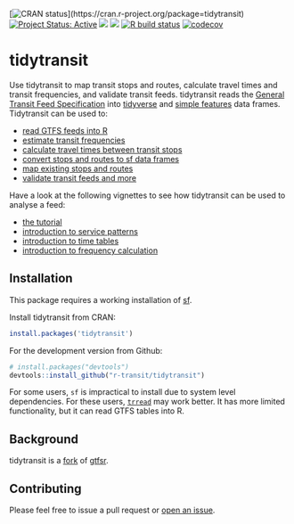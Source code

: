 [![CRAN
status](http://www.r-pkg.org/badges/version-ago/tidytransit?)](https://cran.r-project.org/package=tidytransit)
[![Project Status: Active](http://www.repostatus.org/badges/latest/active.svg)](http://www.repostatus.org/#active) 
[![](https://cranlogs.r-pkg.org/badges/tidytransit)](https://cran.r-project.org/package=tidytransit)
[![](https://cranlogs.r-pkg.org/badges/grand-total/tidytransit?color=lightgrey)](https://cran.r-project.org/package=tidytransit)
[![R build
status](https://github.com/r-transit/tidytransit/workflows/R-CMD-check/badge.svg)](https://github.com/r-transit/tidytransit/actions?query=workflow%3AR-CMD-check)
[![codecov](https://codecov.io/gh/r-transit/tidytransit/branch/master/graph/badge.svg)](https://codecov.io/gh/r-transit/tidytransit)

# tidytransit

Use tidytransit to map transit stops and routes, calculate travel times and transit
frequencies, and validate transit feeds. tidytransit reads the 
[General Transit Feed Specification](http://gtfs.org/) into 
[tidyverse](https://tibble.tidyverse.org/) and 
[simple features](https://en.wikipedia.org/wiki/Simple_Features) data frames. 
Tidytransit can be used to:
- [read GTFS feeds into R](http://tidytransit.r-transit.org/reference/read_gtfs.html)
- [estimate transit frequencies](http://tidytransit.r-transit.org/reference/get_route_frequency.html)
- [calculate travel times between transit stops](http://tidytransit.r-transit.org/reference/travel_times.html)
- [convert stops and routes to sf data frames](http://tidytransit.r-transit.org/reference/gtfs_as_sf.html)
- [map existing stops and routes](http://tidytransit.r-transit.org/articles/frequency.html)
- [validate transit feeds and more](http://tidytransit.r-transit.org/reference/index.html)

Have a look at the following vignettes to see how tidytransit can be used to analyse a feed:

- [the tutorial](http://tidytransit.r-transit.org/articles/introduction.html) 
- [introduction to service patterns](http://tidytransit.r-transit.org/articles/servicepatterns.html)
- [introduction to time tables](http://tidytransit.r-transit.org/articles/timetable.html)
- [introduction to frequency calculation](http://tidytransit.r-transit.org/articles/frequency.html)  

## Installation

This package requires a working installation of
[sf](https://github.com/r-spatial/sf#installing).

Install tidytransit from CRAN:

``` r
install.packages('tidytransit')
```

For the development version from Github:

```r
# install.packages("devtools")
devtools::install_github("r-transit/tidytransit")
```

For some users, `sf` is impractical to install due to system level
dependencies. For these users,
[`trread`](https://github.com/r-transit/trread) may work better. It has
more limited functionality, but it can read GTFS tables into R.

## Background

tidytransit is a
[fork](https://en.wikipedia.org/wiki/Fork_\(software_development\)) of
[gtfsr](https://github.com/ropensci/gtfsr).

## Contributing

Please feel free to issue a pull request or [open an issue](https://github.com/r-transit/tidytransit/issues/new).
